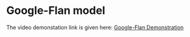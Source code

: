 # Google-Flan model

The video demonstation link is given here: [Google-Flan Demonstration](https://drive.google.com/file/d/1V438grBwq3sX9ZxEVp5OoTKu0QWA4Jf7/view?usp=sharing)